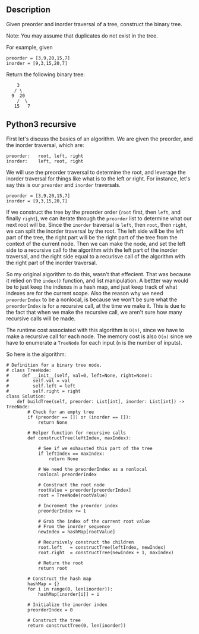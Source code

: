 ## Description

Given preorder and inorder traversal of a tree, construct the binary tree.

Note:
You may assume that duplicates do not exist in the tree.

For example, given

```
preorder = [3,9,20,15,7]
inorder = [9,3,15,20,7]
```

Return the following binary tree:

```
    3
   / \
  9  20
    /  \
   15   7
```

## Python3 recursive

First let's discuss the basics of an algorithm. We are given the preorder, and the inorder traversal, which are:

```
preorder:	root, left, right
inorder:	left, root, right
```

We will use the preorder traversal to determine the root, and leverage the inorder traversal for things like what is to the left or right. For instance, let's say this is our `preorder` and `inorder` traversals.

```
preorder = [3,9,20,15,7]
inorder = [9,3,15,20,7]
```

If we construct the tree by the preorder order (`root` first, then `left`, and finally `right`), we can iterate through the `preorder` list to determine what our next root will be. Since the `inorder` traversal is `left`, then `root`, then `right`, we can split the inorder traversal by the root. The left side will be the left part of the tree, the right part will be the right part of the tree from the context of the current node. Then we can make the node, and set the left side to a recursive call fo the algorithm with the left part of the inorder traversal, and the right side equal to a recurisve call of the algorithm with the right part of the inorder traversal.

So my original algorithm to do this, wasn't that effecient. That was because it relied on the `index()` function, and list manipulation. A bettter way would be to just keep the indexes in a hash map, and just keep track of what indexes are for the current scope. Also the reason why we need `preorderIndex` to be a nonlocal, is because we won't be sure what the `preorderIndex` is for a recursive call, at the time we make it. This is due to the fact that when we make the recursive call, we aren't sure how many recursive calls will be made.

The runtime cost associated with this algorithm is `O(n)`, since we have to make a recursive call for each node. The memory cost is also `O(n)` since we have to enumerate a `TreeNode` for each input (`n` is the number of inputs).

So here is the algorithm:

```
# Definition for a binary tree node.
# class TreeNode:
#     def __init__(self, val=0, left=None, right=None):
#         self.val = val
#         self.left = left
#         self.right = right
class Solution:
    def buildTree(self, preorder: List[int], inorder: List[int]) -> TreeNode:
        # Check for an empty tree
        if (preorder == []) or (inorder == []):
            return None
        
        # Helper function for recursive calls
        def constructTree(leftIndex, maxIndex):

            # See if we exhausted this part of the tree
            if leftIndex == maxIndex:
                return None
            
            # We need the preorderIndex as a nonlocal    
            nonlocal preorderIndex
            
            # Construct the root node
            rootValue = preorder[preorderIndex]
            root = TreeNode(rootValue)
            
            # Increment the preorder index
            preorderIndex += 1

            # Grab the index of the current root value
            # From the inorder sequence 
            newIndex = hashMap[rootValue]
            
            # Recursively construct the children
            root.left   = constructTree(leftIndex, newIndex) 
            root.right  = constructTree(newIndex + 1, maxIndex)
            
            # Return the root
            return root
           
        # Construct the hash map
        hashMap = {}
        for i in range(0, len(inorder)):
            hashMap[inorder[i]] = i
        
        # Initialize the inorder index
        preorderIndex = 0

        # Construct the tree
        return constructTree(0, len(inorder))
```